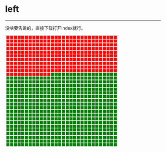 # left
----
没啥要告诉的，直接下载打开index就行。

![](https://raw.githubusercontent.com/wangminli/left/master/left.png)
